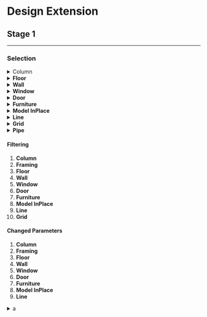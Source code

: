 # Design Extension

## Stage 1

***

### Selection

<details>

<summary>Column</summary>

### ![](../.gitbook/assets/highlight.png)

**Code example**

```python
   print(123)

```

</details>

<details>

<summary><strong>Floor</strong></summary>

### ![](../.gitbook/assets/highlight.png)

**Code example**

```python
   print(123)

```

</details>

<details>

<summary><strong>Wall</strong></summary>

### ![](../.gitbook/assets/highlight.png)

**Code example**

```python
   print(123)

```

</details>

<details>

<summary><strong>Window</strong></summary>

### ![](../.gitbook/assets/highlight.png)

**Code example**

```python
   print(123)

```

</details>

<details>

<summary><strong>Door</strong></summary>

### ![](../.gitbook/assets/highlight.png)

**Code example**

```python
   print(123)

```

</details>

<details>

<summary><strong>Furniture</strong></summary>

### ![](../.gitbook/assets/highlight.png)

**Code example**

```python
   print(123)

```

</details>

<details>

<summary><strong>Model InPlace</strong></summary>

### ![](../.gitbook/assets/highlight.png)

**Code example**

```python
   print(123)

```

</details>

<details>

<summary><strong>Line</strong></summary>

### ![](../.gitbook/assets/highlight.png)

**Code example**

```python
   print(123)

```

</details>

<details>

<summary><strong>Grid</strong></summary>

### ![](../.gitbook/assets/highlight.png)

**Code example**

```python
   print(123)

```

</details>

<details>

<summary><strong>Pipe</strong></summary>

### ![](../.gitbook/assets/highlight.png)

**Code example**

```python
   print(123)

```

</details>

#### Filtering

1. **Column**
2. **Framing**
3. **Floor**
4. **Wall**
5. **Window**
6. **Door**
7. **Furniture**
8. **Model InPlace**
9. **Line**
10. **Grid**

#### Changed Parameters

1. **Column**
2. **Framing**
3. **Floor**
4. **Wall**
5. **Window**
6. **Door**
7. **Furniture**
8. **Model InPlace**
9. **Line**

<details>

<summary>a</summary>

<img src="../.gitbook/assets/image (14).png" alt="" data-size="original">

1. **Grid**

```
// Some code

```

</details>

